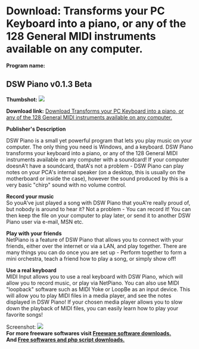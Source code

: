 # Download: Transforms your PC Keyboard into a piano, or any of the 128 General MIDI instruments available on any computer.

**Program name:**

## DSW Piano v0.1.3 Beta

  
**Thumbshot:** ![](http://www.freewarefiles.com/screenshot/dswpiano_md.gif)   
  
**Download link:** [Download Transforms your PC Keyboard into a piano, or any of the 128 General MIDI instruments available on any computer.](http://freesoftwares.boysofts.com/DSW-Piano-V-Beta_program_39626.html)  
  


**Publisher's Description**  
  


DSW Piano is a small yet powerful program that lets you play music on your computer. The only thing you need is Windows, and a keyboard. DSW Piano transforms your keyboard into a piano, or any of the 128 General MIDI instruments available on any computer with a soundcard! If your computer doesnA't have a soundcard, thatA's not a problem - DSW Piano can play notes on your PCA's internal speaker (on a desktop, this is usually on the motherboard or inside the case), however the sound produced by this is a very basic "chirp" sound with no volume control. 

**Record your music**  
So youA've just played a song with DSW Piano that youA're really proud of, but nobody is around to hear it? Not a problem - You can record it! You can then keep the file on your computer to play later, or send it to another DSW Piano user via e-mail, MSN etc.

**Play with your friends**  
NetPiano is a feature of DSW Piano that allows you to connect with your friends, either over the internet or via a LAN, and play together. There are many things you can do once you are set up - Perform together to form a mini orchestra, teach a friend how to play a song, or simply show off!

**Use a real keyboard**  
MIDI Input allows you to use a real keyboard with DSW Piano, which will allow you to record music, or play via NetPiano. You can also use MIDI "loopback" software such as MIDI Yoke or LoopBe as an input device. This will allow you to play MIDI files in a media player, and see the notes displayed in DSW Piano! If your chosen media player allows you to slow down the playback of MIDI files, you can easily learn how to play your favorite songs!

  
  
Screenshot: ![](http://www.freewarefiles.com/screenshot/dswpiano.gif)   
**For more freeware softwares visit [Freeware software downloads.](http://freesoftwares.boysofts.com/)**   
**And [Free softwares and php script downloads.](http://www.boysofts.com/)**
